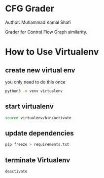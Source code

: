 # CFG Grader
Author: Muhammad Kamal Shafi

Grader for Control Flow Graph similarity.

# How to Use Virtualenv

## create new virtual env
you only need to do this once
```sh
python3 -m venv virtualenv
```

## start virtualenv
```sh
source virtualenv/bin/activate
```

## update dependencies
```sh
pip freeze > requirements.txt
```

## terminate Virtualenv
```sh
deactivate
```